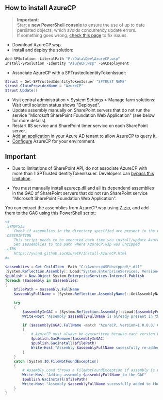 ## How to install AzureCP

> **Important:**  
> Start a **new PowerShell console** to ensure the use of up to date persisted objects, which avoids concurrency update errors.  
> If something goes wrong, [check this page](Fix-setup-issues.html) to fix issues.

- Download AzureCP.wsp.
- Install and deploy the solution:

```powershell
Add-SPSolution -LiteralPath "F:\Data\Dev\AzureCP.wsp"
Install-SPSolution -Identity "AzureCP.wsp" -GACDeployment
```

- Associate AzureCP with a SPTrustedIdentityTokenIssuer:

```powershell
$trust = Get-SPTrustedIdentityTokenIssuer "SPTRUST NAME"
$trust.ClaimProviderName = "AzureCP"
$trust.Update()
```

- Visit central administration > System Settings > Manage farm solutions: Wait until solution status shows "Deployed".
- Update assembly manually on SharePoint servers that do not run the service "Microsoft SharePoint Foundation Web Application" (see below for more details).
- Restart IIS service and SharePoint timer service on each SharePoint server.
- [Add an application](Register-App-In-AAD.html) in your Azure AD tenant to allow AzureCP to query it.
- [Configure](Configure-AzureCP.html) AzureCP for your environment.

## Important

- Due to limitations of SharePoint API, do not associate AzureCP with more than 1 SPTrustedIdentityTokenIssuer. Developers can [bypass this limitation](For-Developers.html).

- You must manually install azurecp.dll and all its dependend assemblies in the GAC of SharePoint servers that do not run SharePoint service "Microsoft SharePoint Foundation Web Application".

You can extract the assemblies from AzureCP.wsp using [7-zip](https://www.7-zip.org/), and add them to the GAC using this PowerShell script:

```powershell
<#
.SYNOPSIS
    Check if assemblies in the directory specified are present in the GAC, and add them if not.
.DESCRIPTION
    This script needs to be executed each time you install/update AzureCP, on all SharePoint servers that do not run SharePoint service “Microsoft SharePoint Foundation Web Application”.
    Set $assemblies to the path where AzureCP.wsp was unzipped
.LINK
    https://yvand.github.io/AzureCP/Install-AzureCP.html
#>

$assemblies = Get-ChildItem -Path "C:\AzurecpWSPUnzipped\*.dll"
[System.Reflection.Assembly]::Load("System.EnterpriseServices, Version=4.0.0.0, Culture=neutral, PublicKeyToken=b03f5f7f11d50a3a")
$publish = New-Object System.EnterpriseServices.Internal.Publish
foreach ($assembly in $assemblies)
{
    $filePath = $assembly.FullName
    $assemblyFullName = [System.Reflection.AssemblyName]::GetAssemblyName($filePath).FullName

    try
    {
        $assemblyInGAC = [System.Reflection.Assembly]::Load($assemblyFullName)
        Write-Host "Assembly $assemblyFullName is already present in the GAC"

        if ($assemblyInGAC.FullName -match "AzureCP, Version=1.0.0.0, Culture=neutral, PublicKeyToken=65dc6b5903b51636")
        {
            # AzureCP must always be overwritten because each version has the same full name
            $publish.GacRemove($assemblyInGAC)
            $publish.GacInstall($filePath)
            Write-Host "Assembly $assemblyFullName sucessfully re-added to the GAC" -ForegroundColor Green
        }
    }
    catch [System.IO.FileNotFoundException] 
    {
        # Assembly.Load throws a FileNotFoundException if assembly is not found in the GAC: https://docs.microsoft.com/en-us/dotnet/api/system.io.filenotfoundexception?view=netframework-4.8
        Write-Host "Adding assembly $assemblyFullName to the GAC"
        $publish.GacInstall($filePath)
        Write-Host "Assembly $assemblyFullName sucessfully added to the GAC" -ForegroundColor Green
    }
}
```
